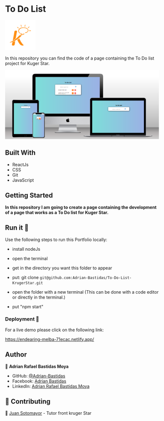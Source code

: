 # To Do List
<img src='public\Images\kruger.png' width='100'>

In this repository you can find the code of a page containing the To Do list project for Kuger Star.

<img src='public\Images\so-mockup.png'>

## Built With

- ReactJs 
- CSS
- Git
- JavaScript

## Getting Started

**In this repository I am going to create a page containing the development of a page that works as a To Do list for Kuger Star.**

## Run it 🔨

Use the following steps to run this Portfolio locally:
- install nodeJs

- open the terminal

- get in the directory you want this folder to appear

- put: git clone `git@github.com:Adrian-Bastidas/To-Do-List-KrugerStar.git`

- open the folder with a new terminal (This can be done with a code editor or directly in the terminal.)
- put "npm start"

### Deployment 👀

For a live demo please click on the following link:

https://endearing-melba-71ecac.netlify.app/

## Author

👤 **Adrian Rafael Bastidas Moya**

- GitHub: [@Adrian-Bastidas](https://github.com/Adrian-Bastidas)
- Facebook: [Adrian Bastidas](https://www.facebook.com/rafdrian/)
- LinkedIn: [Adrian Rafael Bastidas Moya](https://www.linkedin.com/in/adrian-rafael-bastidas-moya-5b940419b/)

## 🤝 Contributing

👥 [Juan Sotomayor](https://github.com/Juanse7793) - Tutor front kruger Star
